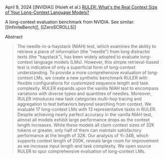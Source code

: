 April 9, 2024
[[NVIDIA]] (Hsieh et al.)
[RULER: What's the Real Context Size of Your Long-Context Language Models?](https://arxiv.org/abs/2404.06654)

A long-context evaluation benchmark from NVIDIA.
See similar: [[InfiniteBench]], [[ZeroSCROLLS]]

Abstract
> The needle-in-a-haystack (NIAH) test, which examines the ability to retrieve a piece of information (the "needle") from long distractor texts (the "haystack"), has been widely adopted to evaluate long-context language models (LMs). However, this simple retrieval-based test is indicative of only a superficial form of long-context understanding. To provide a more comprehensive evaluation of long-context LMs, we create a new synthetic benchmark RULER with flexible configurations for customized sequence length and task complexity. RULER expands upon the vanilla NIAH test to encompass variations with diverse types and quantities of needles. Moreover, RULER introduces new task categories multi-hop tracing and aggregation to test behaviors beyond searching from context. We evaluate 17 long-context LMs with 13 representative tasks in RULER. Despite achieving nearly perfect accuracy in the vanilla NIAH test, almost all models exhibit large performance drops as the context length increases. While these models all claim context sizes of 32K tokens or greater, only half of them can maintain satisfactory performance at the length of 32K. Our analysis of Yi-34B, which supports context length of 200K, reveals large room for improvement as we increase input length and task complexity. We open source RULER to spur comprehensive evaluation of long-context LMs.